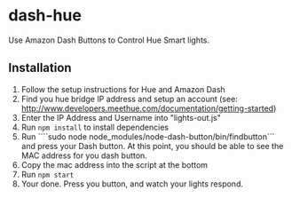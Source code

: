 # dash-hue
Use Amazon Dash Buttons to Control Hue Smart lights.

## Installation

1. Follow the setup instructions for Hue and Amazon Dash
2. Find you hue bridge IP address and setup an account (see: http://www.developers.meethue.com/documentation/getting-started)
3. Enter the IP Address and Username into "lights-out.js"
4. Run ````npm install```` to install dependencies
5. Run ````sudo node node_modules/node-dash-button/bin/findbutton``` and press your Dash button. At this point, you should be able to see the MAC address for you dash button.
6. Copy the mac address into the script at the bottom
7. Run ```npm start```
8. Your done. Press you button, and watch your lights respond.

